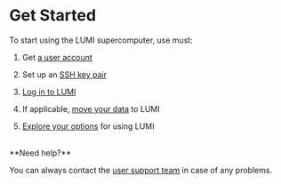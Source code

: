 
<!-- [terms-of-use]: https://www.lumi-supercomputer.eu/lumi-general-terms-of-use_1-0/
[support-account]: https://lumi-supercomputer.eu/user-support/need-help/account/
[myaccessid-profile]: https://mms.myaccessid.org/profile/
[mycsc-profile]: https://my.csc.fi/
[puttygen]: https://www.puttygen.com/#How_to_use_PuTTYgen

[registration]: ../accounts/registration.md
[connecting]: ../connecting/connecting_.md
[website-getstarted]: https://lumi-supercomputer.eu/get-started/
[jump-ssh-key]: #logging-in
[eidas-eduid]: https://puhuri.neic.no/user_guides/myaccessid_registration/ -->


[tech-FAQ]: ../generic/FAQ.md
[support]: ../generic/helpdesk.md

[regular-access]: ./accessLUMI.md
[SSH-keys]: ./SSH-keys.md
[logging-in]: ./loggingin.md
[move-data]: ../storage/moving/scp-rsync.md
[nextsteps]: ./nextsteps.md


# Get Started


To start using the LUMI supercomputer, use must:

1. Get [a user account][regular-access]

2. Set up an [SSH key pair][SSH-keys]

3. [Log in to LUMI][logging-in]

4. If applicable, [move your data][move-data] to LUMI

5. [Explore your options][nextsteps] for using LUMI

<!-- for getting most out of this documentation -->



<br />
**Need help?**

You can always contact the [user support team][support] in case of any problems.


<!-- Plese check out our [tech support FAQ][tech-FAQ] for the most frequently asked questions about getting connected to LUMI and using the computing environment. You can also contact the [support team][support]. -->




